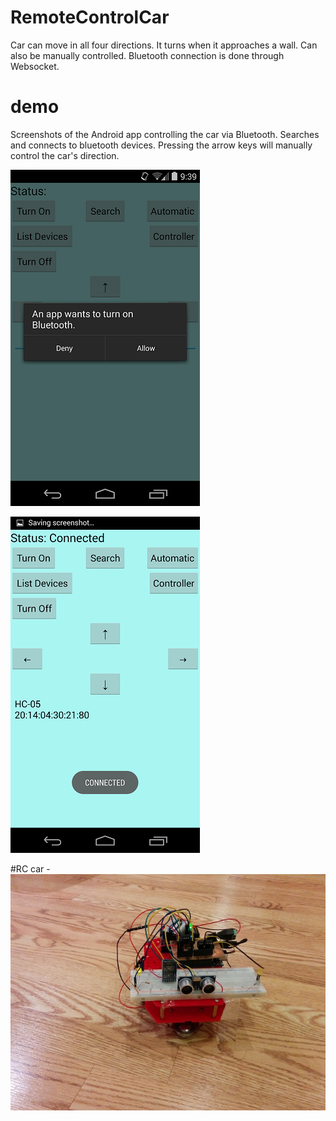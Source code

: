 # RemoteControlCar
Car can move in all four directions. It turns when it approaches a wall. Can also be manually controlled. Bluetooth connection is done through Websocket.
# demo
Screenshots of the Android app controlling the car via Bluetooth. Searches and connects to bluetooth devices. Pressing the arrow keys will manually control the car's direction.


![Alt text](/pictures-video/Screenshot_2014-09-05-21-39-53.png?)


![Alt text](/pictures-video/Screenshot_2014-09-05-21-40-07.png?)


#RC car
-![Alt text](/pictures-video/IMG_20140905_214037.jpg?)
